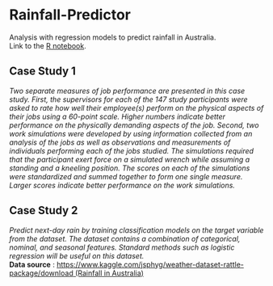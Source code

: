 # Rainfall-Predictor
Analysis with regression models to predict rainfall in Australia.</br>
Link to the [R notebook](https://sites.google.com/psgtech.ac.in/final-package/home).

## Case Study 1
_Two separate measures of job performance are presented in this case study. First, the supervisors for each of the 147 study participants were asked to rate how well their employee(s) perform on the physical aspects of their jobs using a 60-point scale. Higher numbers indicate better performance on the physically demanding aspects of the job. Second, two work simulations were developed by using information collected from an analysis of the jobs as well as observations and measurements of individuals performing each of the jobs studied. The simulations required that the participant exert force on a simulated wrench while assuming a standing and a kneeling position. The scores on each of the simulations were standardized and summed together to form one single measure. Larger scores indicate better performance on the work simulations._

## Case Study 2
_Predict next-day rain by training classification models on the target variable from the dataset. The dataset contains a combination of categorical, nominal, and seasonal features. Standard methods such as logistic regression will be useful on this dataset.</br>_
**Data source** : [https://www.kaggle.com/jsphyg/weather-dataset-rattle-package/download (Rainfall in Australia)](https://www.kaggle.com/jsphyg/weather-dataset-rattle-package/download)
